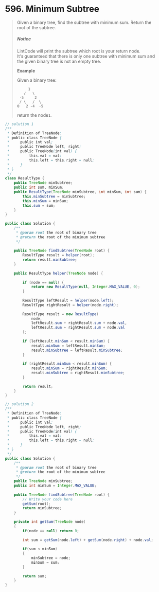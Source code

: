 # 596. Minimum Subtree

> Given a binary tree, find the subtree with minimum sum. Return the root of the subtree.
>
> ##### Notice
>
> LintCode will print the subtree which root is your return node.  
> It's guaranteed that there is only one subtree with minimum sum and the given binary tree is not an empty tree.
>
> **Example**
>
> Given a binary tree:
>
> ```
>      1
>    /   \
>  -5     2
>  / \   /  \
> 0   2 -4  -5 
>
> ```
>
> return the node`1`.

```java
// solution 1
/**
 * Definition of TreeNode:
 * public class TreeNode {
 *     public int val;
 *     public TreeNode left, right;
 *     public TreeNode(int val) {
 *         this.val = val;
 *         this.left = this.right = null;
 *     }
 * }
 */
class ResultType {
    public TreeNode minSubtree;
    public int sum, minSum;
    public ResultType(TreeNode minSubtree, int minSum, int sum) {
        this.minSubtree = minSubtree;
        this.minSum = minSum;
        this.sum = sum;
    }
}
 
public class Solution {
    /**
     * @param root the root of binary tree
     * @return the root of the minimum subtree
     */
     
    public TreeNode findSubtree(TreeNode root) {
        ResultType result = helper(root);
        return result.minSubtree;
    }
    
    public ResultType helper(TreeNode node) {
        
        if (node == null) {
            return new ResultType(null, Integer.MAX_VALUE, 0);
        }
        
        ResultType leftResult = helper(node.left);
        ResultType rightResult = helper(node.right);
        
        ResultType result = new ResultType(
            node,
            leftResult.sum + rightResult.sum + node.val,
            leftResult.sum + rightResult.sum + node.val
        );
        
        if (leftResult.minSum < result.minSum) {
            result.minSum = leftResult.minSum;
            result.minSubtree = leftResult.minSubtree;
        }
        
        if (rightResult.minSum < result.minSum) {
            result.minSum = rightResult.minSum;
            result.minSubtree = rightResult.minSubtree;
        }
        
        return result;
    }
}

// solution 2
/**
 * Definition of TreeNode:
 * public class TreeNode {
 *     public int val;
 *     public TreeNode left, right;
 *     public TreeNode(int val) {
 *         this.val = val;
 *         this.left = this.right = null;
 *     }
 * }
 */
public class Solution {
    /**
     * @param root the root of binary tree
     * @return the root of the minimum subtree
     */
    public TreeNode minSubtree;
    public int minSum = Integer.MAX_VALUE;
     
    public TreeNode findSubtree(TreeNode root) {
        // Write your code here
        getSum(root);
        return minSubtree;
    }
    
    private int getSum(TreeNode node)
    {
        if(node == null) return 0;
        
        int sum = getSum(node.left) + getSum(node.right) + node.val;
        
        if(sum < minSum)
        {
            minSubtree = node;
            minSum = sum;
        }
        
        return sum;
    }
}
```



